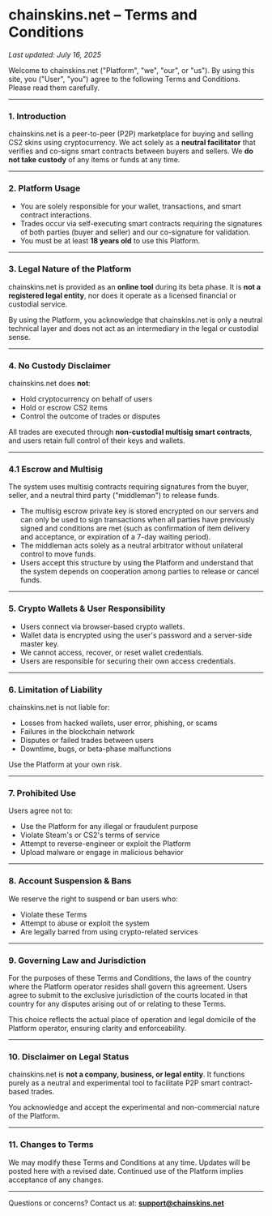# chainskins.net – Terms and Conditions

_Last updated: July 16, 2025_

Welcome to chainskins.net ("Platform", "we", "our", or "us"). By using this site, you ("User", "you") agree to the following Terms and Conditions. Please read them carefully.

---

### 1. Introduction

chainskins.net is a peer-to-peer (P2P) marketplace for buying and selling CS2 skins using cryptocurrency. We act solely as a **neutral facilitator** that verifies and co-signs smart contracts between buyers and sellers. We **do not take custody** of any items or funds at any time.

---

### 2. Platform Usage

- You are solely responsible for your wallet, transactions, and smart contract interactions.
- Trades occur via self-executing smart contracts requiring the signatures of both parties (buyer and seller) and our co-signature for validation.
- You must be at least **18 years old** to use this Platform.

---

### 3. Legal Nature of the Platform

chainskins.net is provided as an **online tool** during its beta phase. It is **not a registered legal entity**, nor does it operate as a licensed financial or custodial service.

By using the Platform, you acknowledge that chainskins.net is only a neutral technical layer and does not act as an intermediary in the legal or custodial sense.

---

### 4. No Custody Disclaimer

chainskins.net does **not**:

- Hold cryptocurrency on behalf of users
- Hold or escrow CS2 items
- Control the outcome of trades or disputes

All trades are executed through **non-custodial multisig smart contracts**, and users retain full control of their keys and wallets.

---

### 4.1 Escrow and Multisig

The system uses multisig contracts requiring signatures from the buyer, seller, and a neutral third party ("middleman") to release funds.

- The multisig escrow private key is stored encrypted on our servers and can only be used to sign transactions when all parties have previously signed and conditions are met (such as confirmation of item delivery and acceptance, or expiration of a 7-day waiting period).
- The middleman acts solely as a neutral arbitrator without unilateral control to move funds.
- Users accept this structure by using the Platform and understand that the system depends on cooperation among parties to release or cancel funds.

---

### 5. Crypto Wallets & User Responsibility

- Users connect via browser-based crypto wallets.
- Wallet data is encrypted using the user's password and a server-side master key.
- We cannot access, recover, or reset wallet credentials.
- Users are responsible for securing their own access credentials.

---

### 6. Limitation of Liability

chainskins.net is not liable for:

- Losses from hacked wallets, user error, phishing, or scams
- Failures in the blockchain network
- Disputes or failed trades between users
- Downtime, bugs, or beta-phase malfunctions

Use the Platform at your own risk.

---

### 7. Prohibited Use

Users agree not to:

- Use the Platform for any illegal or fraudulent purpose
- Violate Steam's or CS2's terms of service
- Attempt to reverse-engineer or exploit the Platform
- Upload malware or engage in malicious behavior

---

### 8. Account Suspension & Bans

We reserve the right to suspend or ban users who:

- Violate these Terms
- Attempt to abuse or exploit the system
- Are legally barred from using crypto-related services

---

### 9. Governing Law and Jurisdiction

For the purposes of these Terms and Conditions, the laws of the country where the Platform operator resides shall govern this agreement. Users agree to submit to the exclusive jurisdiction of the courts located in that country for any disputes arising out of or relating to these Terms.

This choice reflects the actual place of operation and legal domicile of the Platform operator, ensuring clarity and enforceability.

---

### 10. Disclaimer on Legal Status

chainskins.net is **not a company, business, or legal entity**. It functions purely as a neutral and experimental tool to facilitate P2P smart contract-based trades.

You acknowledge and accept the experimental and non-commercial nature of the Platform.

---

### 11. Changes to Terms

We may modify these Terms and Conditions at any time. Updates will be posted here with a revised date. Continued use of the Platform implies acceptance of any changes.

---

Questions or concerns? Contact us at: **[support@chainskins.net](mailto:support@chainskins.net)**
